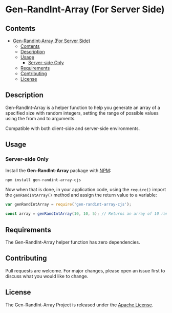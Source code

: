 # Gen-RandInt-Array (For Server Side)

## Contents

- [Gen-RandInt-Array (For Server Side)](#gen-randint-array-for-server-side)
  - [Contents](#contents)
  - [Description](#description)
  - [Usage](#usage)
    - [Server-side Only](#server-side-only)
  - [Requirements](#requirements)
  - [Contributing](#contributing)
  - [License](#license)

## Description

Gen-RandInt-Array is a helper function to help you generate an array of a specified size with random integers, setting the range of possible values using the from and to arguments.

Compatible with both client-side and server-side environments.

## Usage

### Server-side Only

Install the **Gen-RandInt-Array** package with [NPM](https://www.npmjs.org/):

```sh
npm install gen-randint-array-cjs
```

Now when that is done, in your application code, using the `require()` import the `genRandIntArray()` method and assign the return value to a variable:

```js
var genRandIntArray = require('gen-randint-array-cjs');

const array = genRandIntArray(10, 10, 5); // Returns an array of 10 random values ranging from 10 to 5
```

## Requirements

The Gen-RandInt-Array helper function has zero dependencies.

## Contributing

Pull requests are welcome. For major changes, please open an issue first to discuss what you would like to change.

## License

The Gen-RandInt-Array Project is released under the [Apache License](http://www.apache.org/licenses/).
